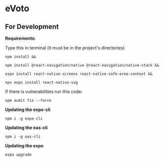 # eVoto

## For Development

**Requirements:**

Type this in terminal (it must be in the project's directories)

```
npm install && 

npm install @react-navigation/native @react-navigation/native-stack && 

expo install react-native-screens react-native-safe-area-context &&

npx expo install react-native-svg
```

If there is vulnerabilities run this code:

`npm audit fix --force`

**Updating the expo-cli**

`npm i -g expo-cli`

**Updating the eas-cli**

`npm i -g eas-cli`

**Updating the expo**

`expo upgrade`


